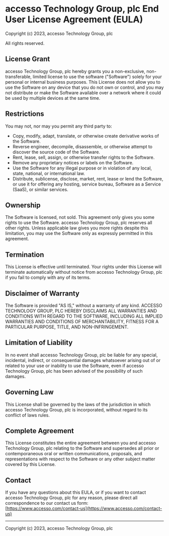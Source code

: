 # accesso Technology Group, plc End User License Agreement (EULA)

Copyright (c) 2023, accesso Technology Group, plc

All rights reserved.

## License Grant

accesso Technology Group, plc hereby grants you a non-exclusive, non-transferable, limited license to use the software ("Software") solely for your personal or internal business purposes. This License does not allow you to use the Software on any device that you do not own or control, and you may not distribute or make the Software available over a network where it could be used by multiple devices at the same time.

## Restrictions

You may not, nor may you permit any third party to:

- Copy, modify, adapt, translate, or otherwise create derivative works of the Software.
- Reverse engineer, decompile, disassemble, or otherwise attempt to discover the source code of the Software.
- Rent, lease, sell, assign, or otherwise transfer rights to the Software.
- Remove any proprietary notices or labels on the Software.
- Use the Software for any illegal purpose or in violation of any local, state, national, or international law.
- Distribute, sublicense, disclose, market, rent, lease or lend the Software, or use it for offering any hosting, service bureau, Software as a Service (SaaS), or similar services.

## Ownership

The Software is licensed, not sold. This agreement only gives you some rights to use the Software. accesso Technology Group, plc reserves all other rights. Unless applicable law gives you more rights despite this limitation, you may use the Software only as expressly permitted in this agreement.

## Termination

This License is effective until terminated. Your rights under this License will terminate automatically without notice from accesso Technology Group, plc if you fail to comply with any of its terms.

## Disclaimer of Warranty

The Software is provided "AS IS," without a warranty of any kind. ACCESSO TECHNOLOGY GROUP, PLC HEREBY DISCLAIMS ALL WARRANTIES AND CONDITIONS WITH REGARD TO THE SOFTWARE, INCLUDING ALL IMPLIED WARRANTIES AND CONDITIONS OF MERCHANTABILITY, FITNESS FOR A PARTICULAR PURPOSE, TITLE, AND NON-INFRINGEMENT.

## Limitation of Liability

In no event shall accesso Technology Group, plc be liable for any special, incidental, indirect, or consequential damages whatsoever arising out of or related to your use or inability to use the Software, even if accesso Technology Group, plc has been advised of the possibility of such damages.

## Governing Law

This License shall be governed by the laws of the jurisdiction in which accesso Technology Group, plc is incorporated, without regard to its conflict of laws rules.

## Complete Agreement

This License constitutes the entire agreement between you and accesso Technology Group, plc relating to the Software and supersedes all prior or contemporaneous oral or written communications, proposals, and representations with respect to the Software or any other subject matter covered by this License.

## Contact

If you have any questions about this EULA, or if you want to contact accesso Technology Group, plc for any reason, please direct all correspondence to our contact us form: [https://www.accesso.com/contact-us](https://www.accesso.com/contact-us)

---

Copyright (c) 2023, accesso Technology Group, plc
